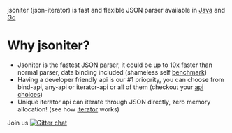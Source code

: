 jsoniter (json-iterator) is fast and flexible JSON parser available in [Java](https://github.com/json-iterator/java) and [Go](https://github.com/json-iterator/go)

# Why jsoniter?

* Jsoniter is the fastest JSON parser, it could be up to 10x faster than normal parser, data binding included (shameless self [benchmark](http://jsoniter.com/benchmark.html))
* Having a developer friendly api is our #1 prioprity, you can choose from bind-api, any-api or iterator-api or all of them (checkout your [api choices](http://jsoniter.com/api.html))
* Unique iterator api can iterate through JSON directly, zero memory allocation! (see how [iterator](http://jsoniter.com/api.html#iterator-api) works)

Join us [![Gitter chat](https://badges.gitter.im/gitterHQ/gitter.png)](https://gitter.im/json-iterator/Lobby)